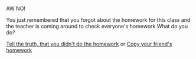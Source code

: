 AW NO!

You just remembered that you forgot about the homework for this class and the teacher is coming around to check everyone's homework
What do you do?

[Tell the truth, that you didn't do the homework](../good-day/truth.md)
or
[Copy your friend's homework](busted.md)